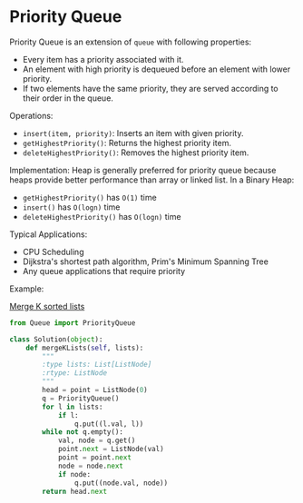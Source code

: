 # Priority Queue

Priority Queue is an extension of `queue` with following properties:
- Every item has a priority associated with it.
- An element with high priority is dequeued before an element with lower priority.
- If two elements have the same priority, they are served according to their order in the queue.

Operations:
- `insert(item, priority)`: Inserts an item with given priority.
- `getHighestPriority()`: Returns the highest priority item.
- `deleteHighestPriority()`: Removes the highest priority item.

Implementation:
Heap is generally preferred for priority queue because heaps provide better performance than array or linked list.
In a Binary Heap:
- `getHighestPriority()` has `O(1)` time
- `insert()` has `O(logn)` time
- `deleteHighestPriority()` has `O(logn)` time

Typical Applications:
- CPU Scheduling
- Dijkstra's shortest path algorithm, Prim's Minimum Spanning Tree
- Any queue applications that require priority

Example:

[Merge K sorted lists](https://leetcode.com/problems/merge-k-sorted-lists/)
```python
from Queue import PriorityQueue

class Solution(object):
    def mergeKLists(self, lists):
        """
        :type lists: List[ListNode]
        :rtype: ListNode
        """
        head = point = ListNode(0)
        q = PriorityQueue()
        for l in lists:
            if l:
                q.put((l.val, l))
        while not q.empty():
            val, node = q.get()
            point.next = ListNode(val)
            point = point.next
            node = node.next
            if node:
                q.put((node.val, node))
        return head.next
```
